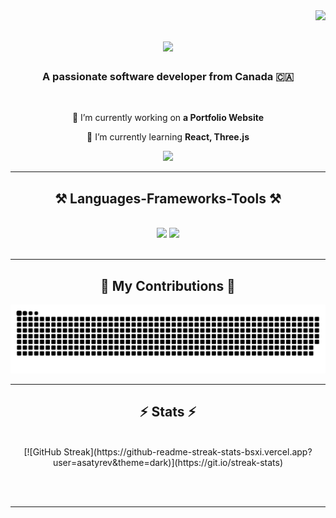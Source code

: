 <img align="right" src="https://visitor-badge.laobi.icu/badge?page_id=asatyrev.asatyrev" />

<h1 align="center">
    <img src="https://readme-typing-svg.herokuapp.com/?font=Roboto+Bold&size=35&center=true&vCenter=true&width=500&height=70&duration=4000&lines=Hi+There!+👋;+I'm+Artyom+Satyrev!;Full+Stack+Developer💻+&color=00eeff" />
</h1>

<h3 align="center">A passionate software developer from Canada 🇨🇦</h3>

<br/>

<div align="center">
 
 🔭 I’m currently working on **a Portfolio Website**
 
 🌱 I’m currently learning **React, Three.js**

 </div>
 
<div align="center"> 
  <a href="https://linkedin.com/in/asatyrev" target="_blank">
    <img src="https://img.shields.io/badge/LinkedIn-0077B5?style=for-the-badge&logo=linkedin&logoColor=white" target="_blank" />
  </a>
</div>

 <hr/>
 
<h2 align="center">⚒️ Languages-Frameworks-Tools ⚒️</h2>
<br/>
<div align="center">
    <img src="https://skillicons.dev/icons?i=python,java,javascript,html,css,mysql,cpp,cs,tailwind,bash" />
    <img src="https://skillicons.dev/icons?i=spring,flask,threejs,react,git,github,linux,notion,heroku,azure" /><br>
</div>

<br/>
<hr/>

<div align="center">
  <h2>🐍 My Contributions 🐍</h2>
  <img alt="snake eating my contributions" src="https://raw.githubusercontent.com/asatyrev/asatyrev/output/github-contribution-grid-snake.svg" />
</div>

<hr/>

<h2 align="center">⚡ Stats ⚡</h2>
<br>
<div align=center>
     [![GitHub Streak](https://github-readme-streak-stats-bsxi.vercel.app?user=asatyrev&theme=dark)](https://git.io/streak-stats)
</div>

<br/><br/>

<hr/>
